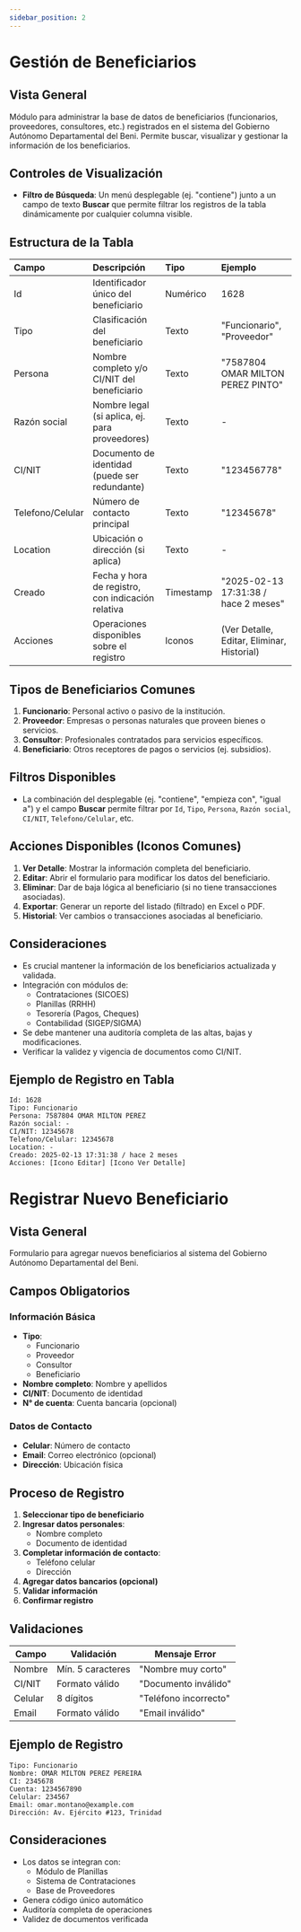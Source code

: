 ```yaml
---
sidebar_position: 2
---
```


# Gestión de Beneficiarios

## Vista General
Módulo para administrar la base de datos de beneficiarios (funcionarios, proveedores, consultores, etc.) registrados en el sistema del Gobierno Autónomo Departamental del Beni. Permite buscar, visualizar y gestionar la información de los beneficiarios.

## Controles de Visualización
-   **Filtro de Búsqueda**: Un menú desplegable (ej. "contiene") junto a un campo de texto **Buscar** que permite filtrar los registros de la tabla dinámicamente por cualquier columna visible.

## Estructura de la Tabla

| Campo            | Descripción                                       | Tipo      | Ejemplo                                      |
| :--------------- | :------------------------------------------------ | :-------- | :------------------------------------------- |
| Id               | Identificador único del beneficiario              | Numérico  | 1628                                         |
| Tipo             | Clasificación del beneficiario                    | Texto     | "Funcionario", "Proveedor"                   |
| Persona          | Nombre completo y/o CI/NIT del beneficiario       | Texto     | "7587804 OMAR MILTON PEREZ PINTO"          |
| Razón social     | Nombre legal (si aplica, ej. para proveedores)    | Texto     | -                                            |
| CI/NIT           | Documento de identidad (puede ser redundante)     | Texto     | "123456778"                                    |
| Telefono/Celular | Número de contacto principal                      | Texto     | "12345678"                                   |
| Location         | Ubicación o dirección (si aplica)                 | Texto     | -                                            |
| Creado           | Fecha y hora de registro, con indicación relativa | Timestamp | "2025-02-13 17:31:38 / hace 2 meses"         |
| Acciones         | Operaciones disponibles sobre el registro         | Iconos    | (Ver Detalle, Editar, Eliminar, Historial)   |

## Tipos de Beneficiarios Comunes
1.  **Funcionario**: Personal activo o pasivo de la institución.
2.  **Proveedor**: Empresas o personas naturales que proveen bienes o servicios.
3.  **Consultor**: Profesionales contratados para servicios específicos.
4.  **Beneficiario**: Otros receptores de pagos o servicios (ej. subsidios).

## Filtros Disponibles
-   La combinación del desplegable (ej. "contiene", "empieza con", "igual a") y el campo **Buscar** permite filtrar por `Id`, `Tipo`, `Persona`, `Razón social`, `CI/NIT`, `Telefono/Celular`, etc.

## Acciones Disponibles (Iconos Comunes)
1.  **Ver Detalle**: Mostrar la información completa del beneficiario.
2.  **Editar**: Abrir el formulario para modificar los datos del beneficiario.
3.  **Eliminar**: Dar de baja lógica al beneficiario (si no tiene transacciones asociadas).
4.  **Exportar**: Generar un reporte del listado (filtrado) en Excel o PDF.
5.  **Historial**: Ver cambios o transacciones asociadas al beneficiario.

## Consideraciones
-   Es crucial mantener la información de los beneficiarios actualizada y validada.
-   Integración con módulos de:
    *   Contrataciones (SICOES)
    *   Planillas (RRHH)
    *   Tesorería (Pagos, Cheques)
    *   Contabilidad (SIGEP/SIGMA)
-   Se debe mantener una auditoría completa de las altas, bajas y modificaciones.
-   Verificar la validez y vigencia de documentos como CI/NIT.

## Ejemplo de Registro en Tabla
```plaintext
Id: 1628
Tipo: Funcionario
Persona: 7587804 OMAR MILTON PEREZ
Razón social: -
CI/NIT: 12345678
Telefono/Celular: 12345678
Location: -
Creado: 2025-02-13 17:31:38 / hace 2 meses
Acciones: [Icono Editar] [Icono Ver Detalle]
```

# Registrar Nuevo Beneficiario

## Vista General
Formulario para agregar nuevos beneficiarios al sistema del Gobierno Autónomo Departamental del Beni.

## Campos Obligatorios

### Información Básica
- **Tipo**: 
  - Funcionario
  - Proveedor
  - Consultor
  - Beneficiario
- **Nombre completo**: Nombre y apellidos
- **CI/NIT**: Documento de identidad
- **N° de cuenta**: Cuenta bancaria (opcional)

### Datos de Contacto
- **Celular**: Número de contacto
- **Email**: Correo electrónico (opcional)
- **Dirección**: Ubicación física

## Proceso de Registro

1. **Seleccionar tipo de beneficiario**
2. **Ingresar datos personales**:
   - Nombre completo
   - Documento de identidad
3. **Completar información de contacto**:
   - Teléfono celular
   - Dirección
4. **Agregar datos bancarios (opcional)**
5. **Validar información**
6. **Confirmar registro**

## Validaciones
| Campo | Validación | Mensaje Error |
|-------|-----------|--------------|
| Nombre | Mín. 5 caracteres | "Nombre muy corto" |
| CI/NIT | Formato válido | "Documento inválido" |
| Celular | 8 dígitos | "Teléfono incorrecto" |
| Email | Formato válido | "Email inválido" |

## Ejemplo de Registro
```plaintext
Tipo: Funcionario
Nombre: OMAR MILTON PEREZ PEREIRA
CI: 2345678
Cuenta: 1234567890
Celular: 234567
Email: omar.montano@example.com
Dirección: Av. Ejército #123, Trinidad
```
## Consideraciones
- Los datos se integran con:
  - Módulo de Planillas
  - Sistema de Contrataciones
  - Base de Proveedores
- Genera código único automático
- Auditoría completa de operaciones
- Validez de documentos verificada